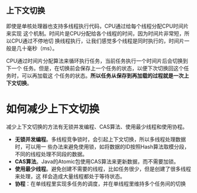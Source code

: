 ## 上下文切换 

即使是单核处理器也支持多线程执行代码，CPU通过给每个线程分配CPU时间片来实现
这个机制。时间片是CPU分配给各个线程的时间，因为时间片非常短，所以CPU通过不停地切
换线程执行，让我们感觉多个线程是同时执行的，时间片一般是几十毫秒（ms）。

CPU通过时间片分配算法来循环执行任务，当前任务执行一个时间片后会切换到下一个
任务。但是，在切换前会保存上一个任务的状态，以便下次切换回这个任务时，可以再加载这
个任务的状态。**所以任务从保存到再加载的过程就是一次上下文切换**。 

# 如何减少上下文切换 

减少上下文切换的方法有无锁并发编程、CAS算法、使用最少线程和使用协程。

- **无锁并发编程**。多线程竞争锁时，会引起上下文切换，所以多线程处理数据时，可以用一
  些办法来避免使用锁，如将数据的ID按照Hash算法取模分段，不同的线程处理不同段的数据。
- **CAS算法**。Java的Atomic包使用CAS算法来更新数据，而不需要加锁。
- **使用最少线程**。避免创建不需要的线程，比如任务很少，但是创建了很多线程来处理，这
  样会造成大量线程都处于等待状态。
- **协程**：在单线程里实现多任务的调度，并在单线程里维持多个任务间的切换 

